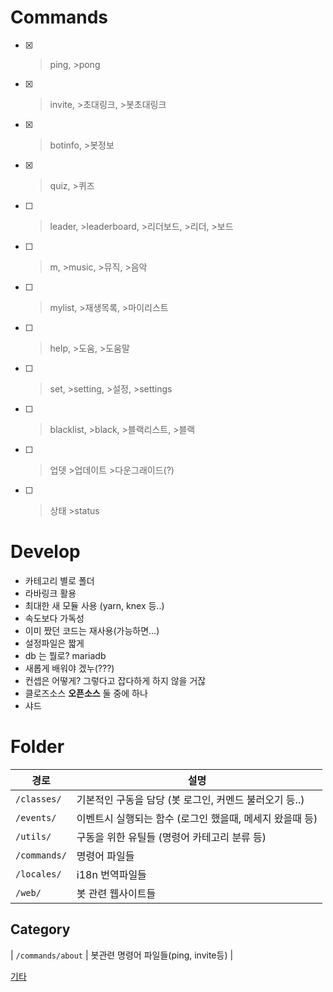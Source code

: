 # Commands
- [x] >ping, >pong
- [x] >invite, >초대링크, >봇초대링크
- [x] >botinfo, >봇정보
- [x] >quiz, >퀴즈
- [ ] >leader, >leaderboard, >리더보드, >리더, >보드
- [ ] >m, >music, >뮤직, >음악
- [ ] >mylist, >재생목록, >마이리스트
- [ ] >help, >도움, >도움말
- [ ] >set, >setting, >설정, >settings 
- [ ] >blacklist, >black, >블랙리스트, >블랙
- [ ] >업뎃 >업데이트 >다운그래이드(?)
- [ ] >상태 >status

# Develop
- 카테고리 별로 폴더 
- 라바링크 활용
- 최대한 새 모듈 사용 (yarn, knex 등..)
- 속도보다 가독성
- 이미 짰던 코드는 재사용(가능하면...)
- 설정파일은 짧게
- db 는 뭘로? mariadb
- 새롭게 배워야 겠누(???)
- 컨셉은 어떻게? 그렇다고 잡다하게 하지 않을 거잖
- 클로즈소스 **오픈소스** 둘 중에 하나
- 샤드

# Folder
| 경로 | 설명  |
| ---- | ----- |
| `/classes/`  | 기본적인 구동을 담당 (봇 로그인, 커멘드 불러오기 등..) |
| `/events/`   | 이벤트시 실행되는 함수 (로그인 했을때, 메세지 왔을때 등)  |
| `/utils/`    | 구동을 위한 유틸들 (명령어 카테고리 분류 등) |
| `/commands/` | 명령어 파일들 |
| `/locales/` | i18n 번역파일들 |
| `/web/` | 봇 관련 웹사이트들 |

## Category
| `/commands/about` | 봇관련 명령어 파일들(ping, invite등) |


[기타](https://github.com/seoaapp/SeoaBot/issues/68)
